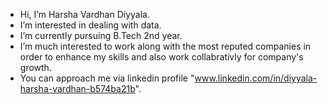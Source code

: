 - Hi, I’m Harsha Vardhan Diyyala.
- I’m interested in dealing with data.
- I’m currently pursuing B.Tech 2nd year.
- I’m much interested to work along with the most reputed companies in order to enhance my skills and also work collabrativly for company's growth.
- You can approach me via linkedin profile "www.linkedin.com/in/diyyala-harsha-vardhan-b574ba21b". 
